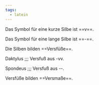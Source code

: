 ```yaml
---
tags:
  - latein
---
```


Das Symbol für eine kurze Silbe ist ==v==.
<!--SR:!2024-07-02,4,270-->

Das Symbol für eine lange Silbe ist ==-==.
<!--SR:!2024-07-02,4,270-->

Die Silben bilden ==Versfüße==.
<!--SR:!2024-07-02,4,270-->

Daktylus ;;; Versfuß aus -vv.
<!--SR:!2024-07-03,4,276!2024-07-02,4,270-->

Spondeus ;;; Versfuß aus --.
<!--SR:!2024-07-03,4,276!2024-07-02,4,270-->

Versfüße bilden ==Versmaße==.
<!--SR:!2024-06-30,1,210-->
